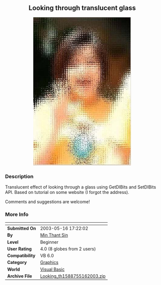 ﻿<div align="center">

## Looking through translucent glass

<img src="PIC20035161723293516.jpg">
</div>

### Description

Translucent effect of looking through a glass using GetDIBits and SetDIBits API. Based on tutorial on some website (I forgot the address).

Comments and suggestions are welcome!
 
### More Info
 


<span>             |<span>
---                |---
**Submitted On**   |2003-05-16 17:22:02
**By**             |[Min Thant Sin](https://github.com/Planet-Source-Code/PSCIndex/blob/master/ByAuthor/min-thant-sin.md)
**Level**          |Beginner
**User Rating**    |4.0 (8 globes from 2 users)
**Compatibility**  |VB 6\.0
**Category**       |[Graphics](https://github.com/Planet-Source-Code/PSCIndex/blob/master/ByCategory/graphics__1-46.md)
**World**          |[Visual Basic](https://github.com/Planet-Source-Code/PSCIndex/blob/master/ByWorld/visual-basic.md)
**Archive File**   |[Looking\_th1588755162003\.zip](https://github.com/Planet-Source-Code/min-thant-sin-looking-through-translucent-glass__1-45534/archive/master.zip)








